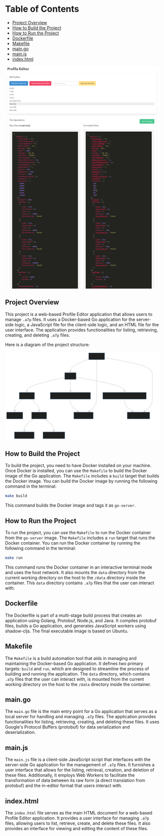 # Table of Contents

- [Project Overview](#project-overview)
- [How to Build the Project](#how-to-build-the-project)
- [How to Run the Project](#how-to-run-the-project)
- [Dockerfile](#dockerfile)
- [Makefile](#makefile)
- [main.go](#maingo)
- [main.js](#mainjs)
- [index.html](#indexhtml)

![Screenshot](screenshot.png)

## Project Overview

This project is a web-based Profile Editor application that allows users to manage `.a7p` files. It uses a Docker-based Go application for the server-side logic, a JavaScript file for the client-side logic, and an HTML file for the user interface. The application provides functionalities for listing, retrieving, creating, and deleting `.a7p` files.

Here is a diagram of the project structure:

![Project Structure Diagram](project.svg)


## How to Build the Project

To build the project, you need to have Docker installed on your machine. Once Docker is installed, you can use the `Makefile` to build the Docker image of the Go application. The `Makefile` includes a `build` target that builds the Docker image. You can build the Docker image by running the following command in the terminal:

```bash
make build
```

This command builds the Docker image and tags it as `go-server`.

## How to Run the Project

To run the project, you can use the `Makefile` to run the Docker container from the `go-server` image. The `Makefile` includes a `run` target that runs the Docker container. You can run the Docker container by running the following command in the terminal:

```bash
make run
```

This command runs the Docker container in an interactive terminal mode and uses the host network. It also mounts the `data` directory from the current working directory on the host to the `/data` directory inside the container. This `data` directory contains `.a7p` files that the user can interact with.

## Dockerfile

The Dockerfile is part of a multi-stage build process that creates an application using Golang, Protobuf, Node.js, and Java. It compiles protobuf files, builds a Go application, and generates JavaScript workers using shadow-cljs. The final executable image is based on Ubuntu.

## Makefile

The `Makefile` is a build automation tool that aids in managing and maintaining the Docker-based Go application. It defines two primary targets: `build` and `run`, which are designed to streamline the process of building and running the application. The `data` directory, which contains `.a7p` files that the user can interact with, is mounted from the current working directory on the host to the `/data` directory inside the container.

## main.go

The `main.go` file is the main entry point for a Go application that serves as a local server for handling and managing `.a7p` files. The application provides functionalities for listing, retrieving, creating, and deleting these files. It uses Google's Protocol Buffers (protobuf) for data serialization and deserialization.

## main.js

The `main.js` file is a client-side JavaScript script that interfaces with the server-side Go application for the management of `.a7p` files. It furnishes a user interface that allows for the listing, retrieval, creation, and deletion of these files. Additionally, it employs Web Workers to facilitate the transformation of data between its raw form (a direct translation from protobuf) and the in-editor format that users interact with.

## index.html

The `index.html` file serves as the main HTML document for a web-based Profile Editor application. It provides a user interface for managing `.a7p` files, allowing users to list, retrieve, create, and delete these files. It also provides an interface for viewing and editing the content of these files.
